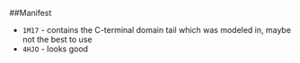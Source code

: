 ##Manifest

* `1M17` - contains the C-terminal domain tail which was modeled in, maybe not the best to use 
* `4HJO` - looks good
